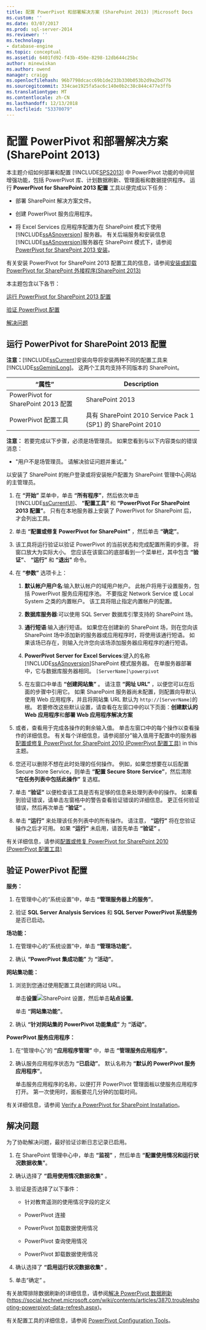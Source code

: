 ```yaml
---
title: 配置 PowerPivot 和部署解决方案 (SharePoint 2013) |Microsoft Docs
ms.custom: ''
ms.date: 03/07/2017
ms.prod: sql-server-2014
ms.reviewer: ''
ms.technology:
- database-engine
ms.topic: conceptual
ms.assetid: 6401fd92-f43b-450e-8298-12db644c25bc
author: minewiskan
ms.author: owend
manager: craigg
ms.openlocfilehash: 96b7798dcacc69b1de233b330b053b2d9a2bd776
ms.sourcegitcommit: 334cae1925fa5ac6c140e0b2c38c844c477e3ffb
ms.translationtype: MT
ms.contentlocale: zh-CN
ms.lasthandoff: 12/13/2018
ms.locfileid: "53370079"
---
```

# <a name="configure-powerpivot-and-deploy-solutions-sharepoint-2013"></a>配置 PowerPivot 和部署解决方案 (SharePoint 2013)
  本主题介绍如何部署和配置 [!INCLUDE[SPS2013](../../../includes/sps2013-md.md)] 中 PowerPivot 功能的中间层增强功能，包括 PowerPivot 库、计划数据刷新、管理面板和数据提供程序。 运行 **PowerPivot for SharePoint 2013 配置** 工具以便完成以下任务：  
  
-   部署 SharePoint 解决方案文件。  
  
-   创建 PowerPivot 服务应用程序。  
  
-   将 Excel Services 应用程序配置为在 SharePoint 模式下使用 [!INCLUDE[ssASnoversion](../../../includes/ssasnoversion-md.md)] 服务器。 有关后端服务和安装信息[!INCLUDE[ssASnoversion](../../../includes/ssasnoversion-md.md)]服务器在 SharePoint 模式下，请参阅[PowerPivot for SharePoint 2013 安装](../../../analysis-services/instances/install-windows/install-analysis-services-in-power-pivot-mode.md)。  
  
 有关安装 PowerPivot for SharePoint 2013 配置工具的信息，请参阅[安装或卸载 PowerPivot for SharePoint 外接程序&#40;SharePoint 2013&#41;](../../../analysis-services/instances/install-windows/install-or-uninstall-the-power-pivot-for-sharepoint-add-in-sharepoint-2013.md)  
  
 本主题包含以下各节：  
  
 [运行 PowerPivot for SharePoint 2013 配置](#bkmk_run_configuration_tool)  
  
 [验证 PowerPivot 配置](#bkmk_verify_powerpivot)  
  
 [解决问题](#bkmk_troubleshoot_issues)  
  
##  <a name="bkmk_run_configuration_tool"></a> 运行 PowerPivot for SharePoint 2013 配置  
 **注意：**[!INCLUDE[ssCurrent](../../../includes/sscurrent-md.md)]安装向导将安装两种不同的配置工具来[!INCLUDE[ssGeminiLong](../../../includes/ssgeminilong-md.md)]。 这两个工具均支持不同版本的 SharePoint。  
  
|“属性”|Description|  
|----------|-----------------|  
|PowerPivot for SharePoint 2013 配置|SharePoint 2013|  
|PowerPivot 配置工具|具有 SharePoint 2010 Service Pack 1 (SP1) 的 SharePoint 2010|  
  
 **注意：** 若要完成以下步骤，必须是场管理员。 如果您看到与以下内容类似的错误消息：  
  
-   "用户不是场管理员。 请解决验证问题并重试。”  
  
 以安装了 SharePoint 的帐户登录或将安装帐户配置为 SharePoint 管理中心网站的主管理员。  
  
1.  在 **“开始”** 菜单中，单击 **“所有程序”**，然后依次单击 [!INCLUDE[ssCurrentUI](../../../includes/sscurrentui-md.md)]、 **“配置工具”** 和 **“PowerPivot For SharePoint 2013 配置”**。 只有在本地服务器上安装了 PowerPivot for SharePoint 后，才会列出工具。  
  
2.  单击 **“配置或修复 PowerPivot for SharePoint”** ，然后单击 **“确定”**。  
  
3.  该工具将运行验证以验证 PowerPivot 的当前状态和完成配置所需的步骤。 将窗口放大为实际大小。 您应该在该窗口的底部看到一个菜单栏，其中包含 **“验证”**、 **“运行”** 和 **“退出”** 命令。  
  
4.  在 **“参数”** 选项卡上：  
  
    1.  **默认帐户用户名**:输入默认帐户的域用户帐户。 此帐户将用于设置服务，包括 PowerPivot 服务应用程序池。 不要指定 Network Service 或 Local System 之类的内置帐户。 该工具将阻止指定内置帐户的配置。  
  
    2.  **数据库服务器**:可以使用 SQL Server 数据库引擎支持的 SharePoint 场。  
  
    3.  **通行短语**:输入通行短语。 如果您在创建新的 SharePoint 场，则在您向该 SharePoint 场中添加新的服务器或应用程序时，将使用该通行短语。 如果该场已存在，则输入允许您向该场添加服务器应用程序的通行短语。  
  
    4.  **PowerPivot Server for Excel Services**:键入的名称[!INCLUDE[ssASnoversion](../../../includes/ssasnoversion-md.md)]SharePoint 模式服务器。 在单服务器部署中，它与数据库服务器相同。 `[ServerName]\powerpivot`  
  
    5.  在左窗口中单击 **“创建网站集”** 。 请注意 **“网址 URL”** ，以便您可以在后面的步骤中引用它。 如果 SharePoint 服务器尚未配置，则配置向导默认使用 Web 应用程序，并且将网站集 URL 默认为 `http://[ServerName]`的根。 若要修改这些默认设置，请查看在左窗口中的以下页面：**创建默认的 Web 应用程序**和**部署 Web 应用程序解决方案**  
  
5.  或者，查看用于完成各操作的剩余输入值。 单击左窗口中的每个操作以查看操作的详细信息。 有关每个详细信息，请参阅部分"输入值用于配置中的服务器[配置或修复 PowerPivot for SharePoint 2010 &#40;PowerPivot 配置工具&#41;](../../../analysis-services/configure-repair-powerpivot-sharepoint-2010.md) in this 主题。  
  
6.  您还可以删除不想在此时处理的任何操作。 例如，如果您想要在以后配置 Secure Store Service，则单击 **“配置 Secure Store Service”**，然后清除 **“在任务列表中包括此操作”** 复选框。  
  
7.  单击 **“验证”** 以便检查该工具是否有足够的信息来处理列表中的操作。 如果看到验证错误，请单击左窗格中的警告查看验证错误的详细信息。 更正任何验证错误，然后再次单击 **“验证”** 。  
  
8.  单击 **“运行”** 来处理该任务列表中的所有操作。 请注意， **“运行”** 将在您验证操作之后才可用。 如果 **“运行”** 未启用，请首先单击 **“验证”** 。  
  
 有关详细信息，请参阅[配置或修复 PowerPivot for SharePoint 2010 &#40;PowerPivot 配置工具&#41;](../../../analysis-services/configure-repair-powerpivot-sharepoint-2010.md)  
  
##  <a name="bkmk_verify_powerpivot"></a> 验证 PowerPivot 配置  
 **服务：**  
  
1.  在管理中心的“系统设置”中，单击 **“管理服务器上的服务”**。  
  
2.  验证 **SQL Server Analysis Services** 和 **SQL Server PowerPivot 系统服务** 是否已启动。  
  
 **场功能：**  
  
1.  在管理中心的“系统设置”中，单击 **“管理场功能”**。  
  
2.  确认 **“PowerPivot 集成功能”** 为 **“活动”**。  
  
 **网站集功能：**  
  
1.  浏览到您通过使用配置工具创建的网站 URL。  
  
     单击**设置**![SharePoint 设置](../../../analysis-services/media/as-sharepoint2013-settings-gear.gif "SharePoint 设置")，然后单击**站点设置**。  
  
     单击 **“网站集功能”**。  
  
2.  确认 **“针对网站集的 PowerPivot 功能集成”** 为 **“活动”**。  
  
 **PowerPivot 服务应用程序：**  
  
1.  在“管理中心”的 **“应用程序管理”** 中，单击 **“管理服务应用程序”**。  
  
2.  确认服务应用程序状态为 **“已启动”**。 默认名称为 **“默认的 PowerPivot 服务应用程序”**。  
  
     单击服务应用程序的名称，以便打开 PowerPivot 管理面板以使服务应用程序打开。 第一次使用时，面板要花几分钟的加载时间。  
  
 有关详细信息，请参阅 [Verify a PowerPivot for SharePoint Installation](../../../analysis-services/instances/install-windows/verify-a-power-pivot-for-sharepoint-installation.md)。  
  
##  <a name="bkmk_troubleshoot_issues"></a> 解决问题  
 为了协助解决问题，最好验证诊断日志记录已启用。  
  
1.  在 SharePoint 管理中心中，单击 **“监视”** ，然后单击 **“配置使用情况和运行状况数据收集”**。  
  
2.  确认选择了 **“启用使用情况数据收集”** 。  
  
3.  验证是否选择了以下事件：  
  
    -   针对教育遥测的使用情况字段的定义  
  
    -   PowerPivot 连接  
  
    -   PowerPivot 加载数据使用情况  
  
    -   PowerPivot 查询使用情况  
  
    -   PowerPivot 卸载数据使用情况  
  
4.  确认选择了 **“启用运行状况数据收集”** 。  
  
5.  单击“确定” 。  
  
 有关故障排除数据刷新的详细信息，请参阅[解决 PowerPivot 数据刷新](https://social.technet.microsoft.com/wiki/contents/articles/3870.troubleshooting-powerpivot-data-refresh.aspx)(https://social.technet.microsoft.com/wiki/contents/articles/3870.troubleshooting-powerpivot-data-refresh.aspx)。  
  
 有关配置工具的详细信息，请参阅 [PowerPivot Configuration Tools](../../power-pivot-sharepoint/power-pivot-configuration-tools.md)。  
  
  
